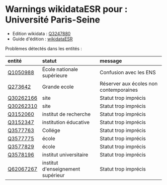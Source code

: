 Warnings wikidataESR pour : Université Paris-Seine
================

- Edition wikidata : [Q3247880](https://www.wikidata.org/wiki/Q3247880)
- Guide d'édition : [wikidataESR](https://github.com/cpesr/wikidataESR/)



Problèmes détectés dans les entités :

|entité                                               |statut                            |message                                |
|:----------------------------------------------------|:---------------------------------|:--------------------------------------|
|[Q1050988](https://www.wikidata.org/wiki/Q1050988)   |École nationale supérieure        |Confusion avec les ENS                 |
|[Q273642](https://www.wikidata.org/wiki/Q273642)     |Grande ecole                      |Réserver aux écoles non contemporaines |
|[Q30262166](https://www.wikidata.org/wiki/Q30262166) |site                              |Statut trop imprécis                   |
|[Q30262310](https://www.wikidata.org/wiki/Q30262310) |site                              |Statut trop imprécis                   |
|[Q3152060](https://www.wikidata.org/wiki/Q3152060)   |institut de recherche             |Statut trop imprécis                   |
|[Q3152347](https://www.wikidata.org/wiki/Q3152347)   |institution éducative             |Statut trop imprécis                   |
|[Q3577763](https://www.wikidata.org/wiki/Q3577763)   |Collége                           |Statut trop imprécis                   |
|[Q3577775](https://www.wikidata.org/wiki/Q3577775)   |école                             |Statut trop imprécis                   |
|[Q3577829](https://www.wikidata.org/wiki/Q3577829)   |école                             |Statut trop imprécis                   |
|[Q3578196](https://www.wikidata.org/wiki/Q3578196)   |institut universitaire            |Statut trop imprécis                   |
|[Q62067267](https://www.wikidata.org/wiki/Q62067267) |institut d'enseignement supérieur |Statut trop imprécis                   |
